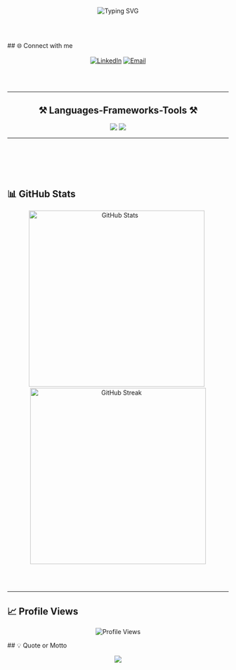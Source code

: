 <p align="center">
  <img src="https://readme-typing-svg.herokuapp.com?size=24&center=true&vCenter=true&width=600&lines=Hi+There+👋;I'm+Sagar+Thapa;I'm+a+Lazy+Ambitious+Programmer" alt="Typing SVG">
</p>
<br/>
<div align="center">
<p></p>
<p></p>
</div>
<br/>
## 🌐 Connect with me

<p align="center">
  <a href="https://www.linkedin.com/in/sagar-thapa-050191302/" target="blank"><img align="center" src="https://img.shields.io/badge/-LinkedIn-0A66C2?style=flat-square&logo=LinkedIn&logoColor=white" alt="LinkedIn"></a>
  <a href="mailto:thapasagar1173@gmail.com" target="blank"><img align="center" src="https://img.shields.io/badge/-Email-D14836?style=flat-square&logo=Gmail&logoColor=white" alt="Email"></a>
</p>
</hr>
<br></br>
<hr/>
<h2 align="center">⚒️ Languages-Frameworks-Tools ⚒️</h2>
<div align="center">
    <img src="https://skillicons.dev/icons?i=js,typescript,nextjs,mysql,django,bootstrap,html,css,vscode,tailwind" />
   <img src="https://skillicons.dev/icons?i=linux,git,python,vim,c,cs,github,pr,java" />
</div>
<hr/>

<br></br>
<br></br>
## 📊 GitHub Stats
<p align="center">
  <img width=400  src="https://github-readme-stats.vercel.app/api?username=Sagar1173&show_icons=true&theme=radical" alt="GitHub Stats">&ensp;
  <img width=400  src="https://github-readme-streak-stats.herokuapp.com/?user=Sagar1173&theme=radical" alt="GitHub Streak">
</p>

<br></br>
<hr/>

## 📈 Profile Views

<p align="center">
  <img src="https://komarev.com/ghpvc/?username=Sagar1173&style=flat-square&color=blue" alt="Profile Views">
</p>
</hr>
## 💡 Quote or Motto
<p align="center">
  <img src="https://readme-typing-svg.herokuapp.com?font=Fira+Code&size=24&pause=1000&color=1DA1F2&center=true&width=600&lines=Code+is+like+humor.;+When+you+have+to+explain+it%2C+it%E2%80%99s+bad.">
</p>

